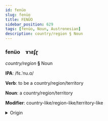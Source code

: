 ```yaml
---
id: fenüo
slug: fenüo
title: FENÜO
sidebar_position: 629
tags: [fenüo, Noun, Austronesian]
description: country/region § Noun
---
```


### fenüo&emsp;<span kind="abugida">ɤɿƨʄɽ</span>

*country/region* **§** Noun

**IPA**: /fɛ.ˈnu.ɑ/

**Verb**: to be a country/region/territory

**Noun**: a country/region/territory

**Modifier**: country-like/region-like/territory-like

<details>
    <summary>Origin</summary>
    Maori whenua [fɛ.nʉ.ɐ]<br/>
    <em>Austronesian Language Family</em>
</details>